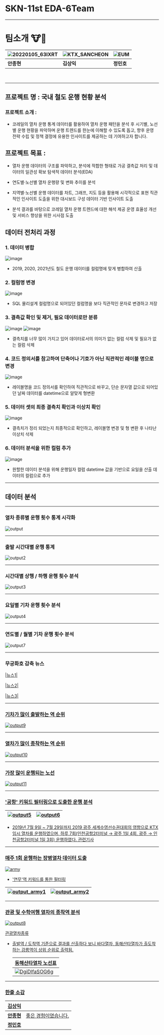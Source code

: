 # SKN-11st EDA-6Team

---
# 팀소개 🐮🐶

 
| ![20220105_63IXRT](https://github.com/user-attachments/assets/cf48814d-cc8d-4e22-9ded-d78fc9fe3111) | ![KTX_SANCHEON](https://github.com/user-attachments/assets/7a026612-7b39-4d9a-8536-254478a805fa) | ![EUM](https://github.com/user-attachments/assets/80406ee9-5060-4fd4-ae42-1bf1968186cd) |
|--------|--------|-------|
| **안종현** | **김상익** | **정민호** |


<br>

---
## 프로젝트 명 : **국내 철도 운행 현황 분석**
### 프로젝트 소개 : 
- 코레일의 열차 운행 통계 데이터를 활용하여 열차 운행 패턴을 분석 후 시기별, 노선별 운행 현황을 파악하며 운행 트렌드를 한눈에 이해할 수 있도록 돕고, 향후 운영 전략 수립 및 정책 결정에 유용한 인사이트를 제공하는 데 기여하고자 합니다.

## 프로젝트 목표 : 
- 열차 운행 데이터의 구조를 파악하고, 분석에 적합한 형태로 가공
결측값 처리 및 데이터의 일관성 확보
탐색적 데이터 분석(EDA)

- 연도별·노선별 열차 운행량 및 변화 추이를 분석

 - 지역별·노선별 운행 데이터를 차트, 그래프, 지도 등을 활용해 시각적으로 표현
직관적인 인사이트 도출을 위한 대시보드 구성
데이터 기반 인사이트 도출


 - 분석 결과를 바탕으로 코레일 열차 운행 트렌드에 대한 해석 제공
운영 효율성 개선 및 서비스 향상을 위한 시사점 도출

## 데이터 전처리 과정
### 1. 데이터 병합
![image](https://github.com/user-attachments/assets/b97c94f6-cd1a-47b6-b501-b403d7880102)
- 2019, 2020, 2021년도 철도 운행 데이터를 컬럼명에 맞게 병합하여 산출

### 2. 컬럼명 변경
![image](https://github.com/user-attachments/assets/a652f53c-75bf-4767-9bd4-1c8aa7f562da)
- SQL 물리설계 컬럼명으로 되어있던 컬럼명을 보다 직관적인 문자로 변경하고 저장

### 3. 결측값 확인 및 제거, 필요 데이터로만 분류
![image](https://github.com/user-attachments/assets/2d92c993-9c5e-4013-968b-ad49845d0c77)
![image](https://github.com/user-attachments/assets/4e302ee3-d15a-486a-b982-f2271b2a769f)
- 결측치를 너무 많이 가지고 있어 데이터로서의 의미가 없는 컬럼 삭제 및 필요가 없는 컬럼 삭제

### 4. 코드 정의서를 참고하여 단축어나 기호가 아닌 직관적인 레이블 명으로 변경
![image](https://github.com/user-attachments/assets/0d9e4c51-02c9-4ba2-9fb3-8e81598912da)
- 레이블명을 코드 정의서를 확인하여 직관적으로 바꾸고, 단순 문자열 값으로 되어있던 날짜 데이터를 datetime으로 알맞게 형변환

### 5. 데이터 셋의 최종 결측치 확인과 이상치 확인
![image](https://github.com/user-attachments/assets/4f628fb3-47ca-4f94-badf-b02b27601d34)
- 결측치가 정리 되었는지 최종적으로 확인하고, 레이블명 변경 및 형 변환 후 나타난 이상치 삭제

### 6. 데이터 분석을 위한 컬럼 추가
![image](https://github.com/user-attachments/assets/95270062-4718-4b16-af67-da79d96f7247)
- 원할한 데이터 분석을 위해 운행일자 컬럼 datetime 값을 기반으로 요일을 산출 데이터의 컬럼으로 추가
---
## 데이터 분석
---
### 열차 종류별 운행 횟수 통계 시각화

![output](https://github.com/user-attachments/assets/aeaa986e-3bad-4f9f-8204-c31b85e4c367)

---
### 출발 시간대별 운행 통계
 ![output2](https://github.com/user-attachments/assets/d175af62-84c6-41d6-81eb-0246b1479174)

---

### 시간대별 상행 / 하행 운행 횟수 분석 

 ![output3](https://github.com/user-attachments/assets/0befbaa9-6690-4406-9b0b-1907d28a11ce) 

---

### 요일별 기차 운행 횟수 분석

 ![output4](https://github.com/user-attachments/assets/c1be661c-b1cd-4990-9e03-c2075628eaa9) 

---

### 연도별 / 월별 기차 운행 횟수 분석 

 ![output7](https://github.com/user-attachments/assets/9033971f-2bb2-448e-aefa-c5511f568302)

---

### 무궁화호 감축 뉴스

<a href= "https://www.idomin.com/news/articleView.html?idxno=770462">|뉴스1|

<a href= "https://www.ohmynews.com/NWS_Web/View/at_pg.aspx?CNTN_CD=A0002758695&CMPT_CD=P0010&utm_source=naver&utm_medium=newsearch&utm_campaign=naver_news">|뉴스2|

<a href= "https://imnews.imbc.com/replay/2022/nwdesk/article/6396256_35744.html">|뉴스3|

---

### 기차가 많이 출발하는 역 순위

![output9](https://github.com/user-attachments/assets/31c91d50-d138-4299-b45f-dab5f3ee831c)


---

### 열차가 많이 종착하는 역 순위

![output10](https://github.com/user-attachments/assets/05203c0d-55ec-4508-aa75-5eade7a73b5c)


---

### 가장 많이 운행되는 노선

![output11](https://github.com/user-attachments/assets/0c5dae12-57d6-4234-952f-f73502e107f4)

---

### '공항' 키워드 필터링으로 도출한 운행 분석
| ![output5](https://github.com/user-attachments/assets/d4801ec8-c9fc-4bce-9f77-c802d446ce4b) | ![output6](https://github.com/user-attachments/assets/c2594b5e-7c68-45df-905a-553739a9ac3e) |
|--------|--------|

- 2019년 7월 9일 ~ 7월 29일까지 2019 광주 세계수영선수권대회의 영향으로 KTX 임시 열차를 운행하였으며, 하루 7회(인천공항2터미널 → 광주 1일 4회, 광주 → 인천공항2터미널 1일 3회) 운행하였다.
<a href= "https://www.yna.co.kr/view/AKR20190523102200054?input=1195m">관련기사
---

### 매주 1회 운행하는 장병열차 데이터 도출
![army](https://github.com/user-attachments/assets/520ac3e2-f87d-4c81-a497-1aff7e4079e7)
- '연무'역 키워드를 통한 필터링

| ![output_army1](https://github.com/user-attachments/assets/a5627568-ad30-456c-8f1f-994511370d70) | ![output_army2](https://github.com/user-attachments/assets/2c42631a-7e6f-466f-b719-5b3626a1fc84) |
|--------|--------|

---

### 관광 및 수학여행 열차의 종착역 분석

![output8](https://github.com/user-attachments/assets/f4adc2b2-c933-4356-943d-5c09abb0de20)

<a href= "https://namu.wiki/w/%EA%B4%80%EA%B4%91%EC%97%B4%EC%B0%A8/%EB%8C%80%ED%95%9C%EB%AF%BC%EA%B5%AD#s-3.1">관광열차종류
- 출발역 / 도착역 기준으로 결과를 산출하다 보니 바다열차, 동해산타열차가 출도착 하는 강릉역이 상위 순위로 출력됨.
  
  | 동해산타열차 노선표 |
  |--------|
  | ![DgiDlfaSOG6g](https://github.com/user-attachments/assets/af9ae053-8d60-454d-8ed3-bd7afdef0495) |



---
### 한줄 소감

|**김상익**|      |
|--------|--------|
|**안종현**|   좋은 경험이였습니다.   |
|**정민호**|      |




